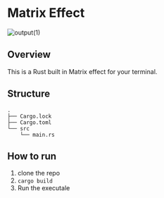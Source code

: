 # Matrix Effect

![output(1)](https://github.com/user-attachments/assets/5ed35767-1b33-464c-b401-32dab6171c95)

## Overview

This is a Rust built in Matrix effect for your terminal.

## Structure

```
.
├── Cargo.lock
├── Cargo.toml
└── src
    └── main.rs
```

## How to run

1. clone the repo
2. `cargo build`
3. Run the executale
